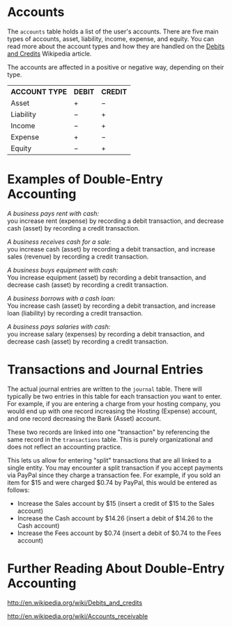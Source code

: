 
Accounts
========

The `accounts` table holds a list of the user's accounts. There are five main types of accounts,
asset, liability, income, expense, and equity. You can read more about the account types and how
they are handled on the [Debits and Credits](http://en.wikipedia.org/wiki/Debits_and_credits#Elements) Wikipedia article.

The accounts are affected in a positive or negative way, depending on their type.

<table>
	<tbody>
		<tr>
			<th>ACCOUNT TYPE</th>
			<th>DEBIT</th>
			<th>CREDIT</th>
		</tr>
		<tr>
			<td>Asset</td>
			<td>+</td>
			<td>−</td>
		</tr>
		<tr>
			<td>Liability</td>
			<td>−</td>
			<td>+</td>
		</tr>
		<tr>
			<td>Income</td>
			<td>−</td>
			<td>+</td>
		</tr>
		<tr>
			<td>Expense</td>
			<td>+</td>
			<td>−</td>
		</tr>
		<tr>
			<td>Equity</td>
			<td>−</td>
			<td>+</td>
		</tr>
	</tbody>
</table>


Examples of Double-Entry Accounting
===================================

*A business pays rent with cash:*  
you increase rent (expense) by recording a debit transaction, and decrease cash (asset) by recording a credit transaction.

*A business receives cash for a sale:*  
you increase cash (asset) by recording a debit transaction, and increase sales (revenue) by recording a credit transaction.

*A business buys equipment with cash:*  
You increase equipment (asset) by recording a debit transaction, and decrease cash (asset) by recording a credit transaction.

*A business borrows with a cash loan:*  
You increase cash (asset) by recording a debit transaction, and increase loan (liability) by recording a credit transaction.

*A business pays salaries with cash:*  
you increase salary (expenses) by recording a debit transaction, and decrease cash (asset) by recording a credit transaction.


Transactions and Journal Entries
================================

The actual journal entries are written to the `journal` table. There will typically be two entries in this table for
each transaction you want to enter. For example, if you are entering a charge from your hosting company, you would end up
with one record increasing the Hosting (Expense) account, and one record decreasing the Bank (Asset) account.

These two records are linked into one "transaction" by referencing the same record in the `transactions` table. This is 
purely organizational and does not reflect an accounting practice.

This lets us allow for entering "split" transactions that are all linked to a single entity. You may encounter a split transaction
if you accept payments via PayPal since they charge a transaction fee. For example, if you sold an item for $15 and were 
charged $0.74 by PayPal, this would be entered as follows:

* Increase the Sales account by $15 (insert a credit of $15 to the Sales account)
* Increase the Cash account by $14.26 (insert a debit of $14.26 to the Cash account)
* Increase the Fees account by $0.74 (insert a debit of $0.74 to the Fees account)


Further Reading About Double-Entry Accounting
=============================================

http://en.wikipedia.org/wiki/Debits_and_credits

http://en.wikipedia.org/wiki/Accounts_receivable

